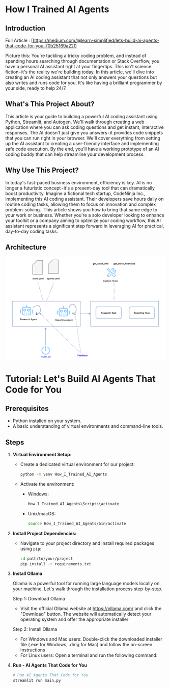 
# How I Trained AI Agents


## Introduction

Full Article : [https://medium.com/@learn-simplified/lets-build-ai-agents-that-code-for-you-70b25169a220

Picture this: You're tackling a tricky coding problem, and instead of spending hours searching through documentation or Stack Overflow, you have a personal AI assistant right at your fingertips. This isn't science fiction - it's the reality we're building today. In this article, we'll dive into creating an AI coding assistant that not only answers your questions but also writes and runs code for you. It's like having a brilliant programmer by your side, ready to help 24/7.

## What's This Project About?
This article is your guide to building a powerful AI coding assistant using Python, Streamlit, and Autogen. We'll walk through creating a web application where you can ask coding questions and get instant, interactive responses. The AI doesn't just give you answers - it provides code snippets that you can run right in your browser. We'll cover everything from setting up the AI assistant to creating a user-friendly interface and implementing safe code execution. By the end, you'll have a working prototype of an AI coding buddy that can help streamline your development process.

## Why Use This Project?
In today's fast-paced business environment, efficiency is key. AI is no longer a futuristic concept - it's a present-day tool that can dramatically boost productivity. Imagine a fictional tech startup, CodeNinja Inc., implementing this AI coding assistant. Their developers save hours daily on routine coding tasks, allowing them to focus on innovation and complex problem-solving. 
This article shows you how to bring that same edge to your work or business. Whether you're a solo developer looking to enhance your toolkit or a company aiming to optimize your coding workflow, this AI assistant represents a significant step forward in leveraging AI for practical, day-to-day coding tasks.

## Architecture
![Design Diagram](design_docs/design.png)


# Tutorial: Let's Build AI Agents That Code for You

## Prerequisites
- Python installed on your system.
- A basic understanding of virtual environments and command-line tools.

## Steps

1. **Virtual Environment Setup:**
   - Create a dedicated virtual environment for our project:
   
     ```bash
     python -m venv How_I_Trained_AI_Agents
     ```
   - Activate the environment:
   
     - Windows:
       ```bash
       How_I_Trained_AI_Agents\Scripts\activate
       ```
     - Unix/macOS:
       ```bash
       source How_I_Trained_AI_Agents/bin/activate
       ```

2. **Install Project Dependencies:**

   - Navigate to your project directory and install required packages using `pip`:
   
     ```bash        
     cd path/to/your/project
     pip install -r requirements.txt
     ```
3. **Install Ollama**
    
    Ollama is a powerful tool for running large language models locally on your machine. Let's walk through the installation process step-by-step.
    
    Step 1: Download Ollama
     - Visit the official Ollama website at https://ollama.com/ and click the "Download" button. The website will automatically detect your operating system and offer the appropriate installer
    
    Step 2: Install Ollama
      - For Windows and Mac users: Double-click the downloaded installer file (.exe for Windows, .dmg for Mac) and follow the on-screen instructions
      - For Linux users: Open a terminal and run the following command:

4. **Run - AI Agents That Code for You**

   ```bash 
   # Run AI Agents That Code for You   
   streamlit run main.py   
   ```






